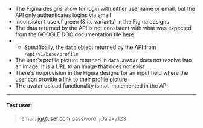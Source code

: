 - The Figma designs allow for login with either username or email, but the API only authenticates logins via email
- Inconsistent use of green (& its variants) in the Figma designs
- The data returned by the API is not consistent with what was expected from the GOOGLE DOC documentation file [here](https://docs.google.com/document/d/1EkJDWWDLzp-2TBZjBOan1BIyf-1yk9k974s7LtPeJ1w/edit)
- - Specifically, the `data` object returned by the API from `/api/v1/base/profile`
- The user's profile picture returned in `data.avatar` does not resolve into an image. It is a URL to an image that does not exist 
- There's no provision in the Figma designs for an input field where the user can provide a link to their profile picture
- THe avatar upload functionality is not implemented in the API

___
#### Test user:
> email: jg@user.com
> password: jGalaxy123